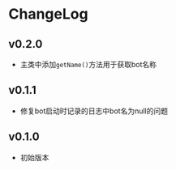 # ChangeLog

## v0.2.0
 - 主类中添加`getName()`方法用于获取bot名称

## v0.1.1
 - 修复bot启动时记录的日志中bot名为null的问题

## v0.1.0
 - 初始版本